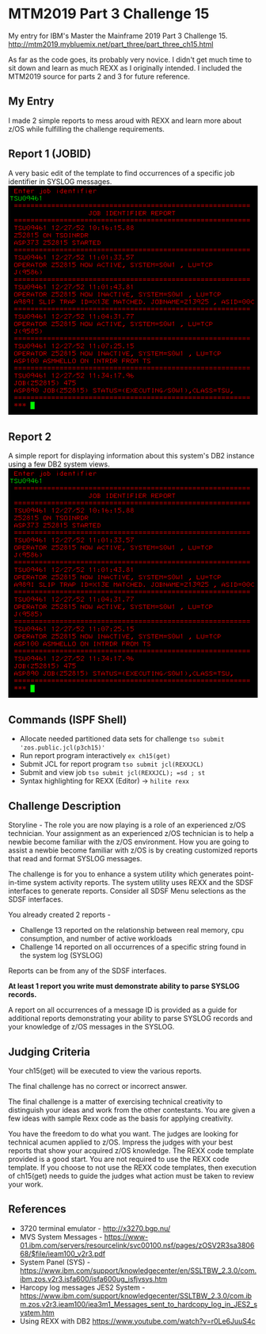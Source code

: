 # MTM2019 Part 3 Challenge 15

My entry for IBM's Master the Mainframe 2019 Part 3 Challenge 15.
http://mtm2019.mybluemix.net/part_three/part_three_ch15.html


As far as the code goes, its probably very novice.
I didn't get much time to sit down and learn as much REXX as I originally intended. I included the MTM2019 source for parts 2 and 3 for future reference.


## My Entry
I made 2 simple reports to mess aroud with REXX and learn more about z/OS 
while fulfilling the challenge requirements.


## Report 1 (JOBID)
A very basic edit of the template to find occurrences of a specific
job identifier in SYSLOG messages.
![screenshots/report1.png](screenshots/report1.png)


## Report 2
A simple report for displaying information about this system's DB2 instance using a few DB2 system views.
![screenshots/report2.png](screenshots/report2.png)



## Commands (ISPF Shell)
* Allocate needed partitioned data sets for challenge ```tso submit 'zos.public.jcl(p3ch15)'```
* Run report program interactively ```ex ch15(get)```
* Submit JCL for report program ```tso submit jcl(REXXJCL)```
* Submit and view job ```tso submit jcl(REXXJCL); =sd ; st```
* Syntax highlighting for REXX (Editor) -> ```hilite rexx```

## Challenge Description
Storyline - The role you are now playing is a role of an experienced z/OS technician. Your assignment as an experienced z/OS technician is to help a newbie become familiar with the z/OS environment. How you are going to assist a newbie become familiar with z/OS is by creating customized reports that read and format SYSLOG messages.


The challenge is for you to enhance a system utility which generates point-in-time system activity reports. The system utility uses REXX and the SDSF interfaces to generate reports. Consider all SDSF Menu selections as the SDSF interfaces.

You already created 2 reports -
* Challenge 13 reported on the relationship between real memory, cpu consumption, and number of active workloads
* Challenge 14 reported on all occurrences of a specific string found in the system log (SYSLOG)

Reports can be from any of the SDSF interfaces.

**At least 1 report you write must demonstrate ability to parse SYSLOG records.**

A report on all occurrences of a message ID is provided as a guide for additional reports demonstrating your ability to parse SYSLOG records and your knowledge of z/OS messages in the SYSLOG.


## Judging Criteria
Your ch15(get) will be executed to view the various reports.

The final challenge has no correct or incorrect answer.

The final challenge is a matter of exercising technical creativity to distinguish your ideas and work from the other contestants. You are given a few ideas with sample Rexx code as the basis for applying creativity.

You have the freedom to do what you want. The judges are looking for technical acumen applied to z/OS. Impress the judges with your best reports that show your acquired z/OS knowledge. The REXX code template provided is a good start. You are not required to use the REXX code template. If you choose to not use the REXX code templates, then execution of ch15(get) needs to guide the judges what action must be taken to review your work.



## References
* 3720 terminal emulator - http://x3270.bgp.nu/
* MVS System Messages - https://www-01.ibm.com/servers/resourcelink/svc00100.nsf/pages/zOSV2R3sa380668/$file/ieam100_v2r3.pdf
* System Panel (SYS) - https://www.ibm.com/support/knowledgecenter/en/SSLTBW_2.3.0/com.ibm.zos.v2r3.isfa600/isfa600ug_isfjvsys.htm
* Harcopy log messages JES2 System - https://www.ibm.com/support/knowledgecenter/SSLTBW_2.3.0/com.ibm.zos.v2r3.ieam100/iea3m1_Messages_sent_to_hardcopy_log_in_JES2_system.htm
* Using REXX with DB2 https://www.youtube.com/watch?v=r0Le6JuuS4c
